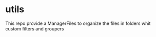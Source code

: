 # utils

This repo provide a ManagerFiles to organize the files in folders whit custom filters and groupers 
